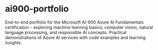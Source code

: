 # ai900-portfolio
End-to-end portfolio for the Microsoft AI-900 Azure AI Fundamentals certification - exploring machine learning basics, computer vision, natural language processing, and responsible AI concepts.  Practical demonstrations of Azure AI services with code examples and learning insights.
